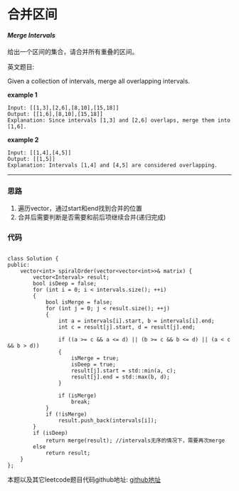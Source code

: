 # 合并区间

#### *Merge Intervals*

给出一个区间的集合，请合并所有重叠的区间。


英文题目:

Given a collection of intervals, merge all overlapping intervals.


**example 1**

```
Input: [[1,3],[2,6],[8,10],[15,18]]
Output: [[1,6],[8,10],[15,18]]
Explanation: Since intervals [1,3] and [2,6] overlaps, merge them into [1,6].
```

**example 2**

```
Input: [[1,4],[4,5]]
Output: [[1,5]]
Explanation: Intervals [1,4] and [4,5] are considered overlapping.
```


---

### 思路

1. 遍历vector，通过start和end找到合并的位置
2. 合并后需要判断是否需要和前后项继续合并(递归完成)


### 代码
```

class Solution {
public:
	vector<int> spiralOrder(vector<vector<int>>& matrix) {
		vector<Interval> result;
		bool isDeep = false;
		for (int i = 0; i < intervals.size(); ++i)
		{
			bool isMerge = false;
			for (int j = 0; j < result.size(); ++j)
			{
				int a = intervals[i].start, b = intervals[i].end;
				int c = result[j].start, d = result[j].end;

				if ((a >= c && a <= d) || (b >= c && b <= d) || (a < c && b > d))
				{
					isMerge = true;
					isDeep = true;
					result[j].start = std::min(a, c);
					result[j].end = std::max(b, d);
				}

				if (isMerge)
					break;
			}
			if (!isMerge)
				result.push_back(intervals[i]);
		}
		if (isDeep)
			return merge(result); //intervals无序的情况下，需要再次merge
		else
			return result;
	}
};

```

本题以及其它leetcode题目代码github地址: [github地址](https:github.com/SherlockUnknowEn/leetcode)